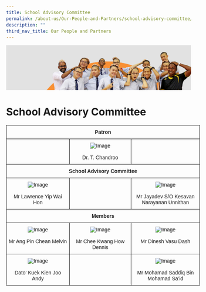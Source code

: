 ```yaml
---
title: School Advisory Committee
permalink: /about-us/Our-People-and-Partners/school-advisory-committee/
description: ""
third_nav_title: Our People and Partners
---
```

![](/images/about_us.jpg)

School Advisory Committee
=========================

<style type="text/css">
.tg  {border-collapse:collapse;border-spacing:0;}
.tg td{border-color:black;border-style:solid;border-width:1px;font-family:Arial, sans-serif;font-size:14px;
  overflow:hidden;padding:10px 5px;word-break:normal;}
.tg th{border-color:black;border-style:solid;border-width:1px;font-family:Arial, sans-serif;font-size:14px;
  font-weight:normal;overflow:hidden;padding:10px 5px;word-break:normal;}
.tg .tg-baqh{text-align:center;vertical-align:top}
.tg .tg-amwm{font-weight:bold;text-align:center;vertical-align:top}
.tg .tg-0lax{text-align:left;vertical-align:top}
</style>
<table class="tg" style="undefined;table-layout: fixed; width: 528px">
<colgroup>
<col style="width: 172px">
<col style="width: 169px">
<col style="width: 187px">
</colgroup>
<thead>
  <tr>
    <th class="tg-amwm" colspan="3">Patron</th>
  </tr>
</thead>
<tbody>
  <tr>
    <td class="tg-0lax"></td>
    <td class="tg-baqh"><img src="https://northbrookssec.moe.edu.sg/qql/slot/u162/People/Sch%20Advisory%20Committee%20Members/Chandroo.jpg" alt="Image" width="149" height="111"><br><br><span style="font-weight:400;font-style:normal">Dr. T. Chandroo</span><br></td>
    <td class="tg-0lax"></td>
  </tr>
  <tr>
    <td class="tg-amwm" colspan="3">School Advisory Committee </td>
  </tr>
  <tr>
    <td class="tg-baqh"><img src="https://northbrookssec.moe.edu.sg/qql/slot/u162/People/Sch%20Advisory%20Committee%20Members/Lawrence%20Yip.jpg" alt="Image" width="149" height="149"><br><br><span style="font-weight:400;font-style:normal">Mr Lawrence Yip Wai Hon</span><br></td>
    <td class="tg-0lax"></td>
    <td class="tg-baqh"><img src="https://northbrookssec.moe.edu.sg/qql/slot/u162/People/Sch%20Advisory%20Committee%20Members/Jayadev.jpg" alt="Image" width="149" height="149"><br><br><span style="font-weight:400;font-style:normal">Mr Jayadev S/O Kesavan Narayanan Unnithan</span><br></td>
  </tr>
  <tr>
    <td class="tg-amwm" colspan="3">Members </td>
  </tr>
  <tr>
    <td class="tg-baqh"><img src="https://northbrookssec.moe.edu.sg/qql/slot/u162/People/Sch%20Advisory%20Committee%20Members/Melvin.jpg" alt="Image" width="149" height="149"><br><br><span style="font-weight:400;font-style:normal">Mr Ang Pin Chean Melvin</span><br></td>
    <td class="tg-baqh"><img src="https://northbrookssec.moe.edu.sg/qql/slot/u162/People/Sch%20Advisory%20Committee%20Members/Dennis.jpg" alt="Image" width="149" height="149"><br><br><span style="font-weight:400;font-style:normal">Mr Chee Kwang How Dennis</span><br></td>
    <td class="tg-baqh"><img src="https://northbrookssec.moe.edu.sg/qql/slot/u162/People/Sch%20Advisory%20Committee%20Members/Dinesh.jpg" alt="Image" width="100" height="135"><br><br><span style="font-weight:400;font-style:normal">Mr Dinesh Vasu Dash</span><br></td>
  </tr>
  <tr>
    <td class="tg-baqh"><img src="https://northbrookssec.moe.edu.sg/qql/slot/u162/People/Sch%20Advisory%20Committee%20Members/Andy.jpg" alt="Image" width="149" height="149"><br><br><span style="font-weight:400;font-style:normal">Dato’ Kuek Kien Joo Andy</span><br></td>
    <td class="tg-0lax"></td>
    <td class="tg-baqh"><img src="https://northbrookssec.moe.edu.sg/qql/slot/u162/People/Sch%20Advisory%20Committee%20Members/Saddiq.jpg" alt="Image" width="149" height="149"><br><br><span style="font-weight:400;font-style:normal">Mr Mohamad Saddiq Bin Mohamad Sa’id</span><br></td>
  </tr>
</tbody>
</table>